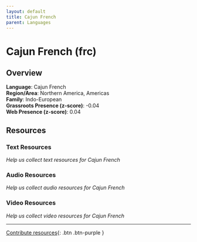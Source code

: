 ```yaml
---
layout: default
title: Cajun French
parent: Languages
---
```


# Cajun French (frc)

## Overview

**Language**: Cajun French  
**Region/Area**: Northern America, Americas  
**Family**: Indo-European  
**Grassroots Presence (z-score)**: -0.04  
**Web Presence (z-score)**: 0.04  

## Resources

### Text Resources
*Help us collect text resources for Cajun French*

### Audio Resources
*Help us collect audio resources for Cajun French*

### Video Resources
*Help us collect video resources for Cajun French*

---

[Contribute resources](https://forms.office.com/e/1SfLJx3u1r){: .btn .btn-purple }
